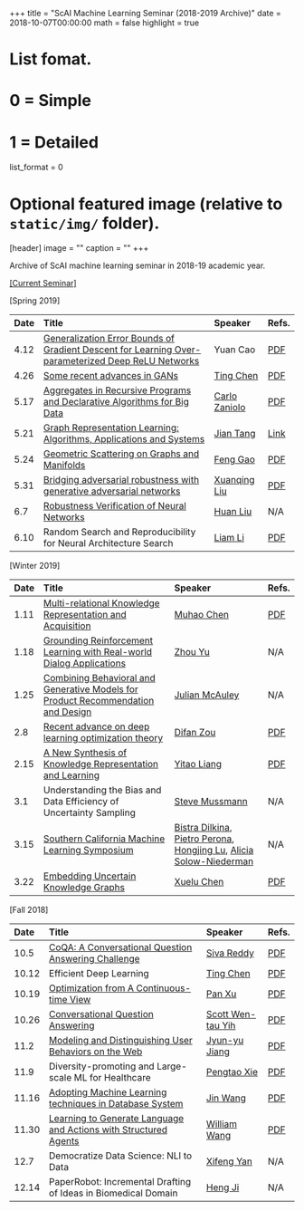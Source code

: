 +++
title = "ScAI Machine Learning Seminar (2018-2019 Archive)"
date = 2018-10-07T00:00:00
math = false
highlight = true

# List fomat.
#   0 = Simple
#   1 = Detailed
list_format = 0

# Optional featured image (relative to `static/img/` folder).
[header]
image = ""
caption = ""
+++

Archive of ScAI machine learning seminar in 2018-19 academic year.

[\[Current Seminar\]](https://www.haojunheng.com/post/2019-01-01-scaiseminar/)

\[Spring 2019\]

|  Date |                        Title                        |               Speaker              |  Refs. |
|:------|:----------------------------------------------------|:-----------------------------------|:-------|
| 4.12  | [Generalization Error Bounds of Gradient Descent for Learning Over-parameterized Deep ReLU Networks](https://drive.google.com/file/d/1bQmT91XQsVT0fXhWDEDt8AI7Kl9hfLcX/view) | Yuan Cao | [PDF](https://arxiv.org/abs/1902.01384) |
| 4.26  | [Some recent advances in GANs](https://docs.google.com/presentation/d/1vyTXLj_yiH2tbHki6aOOgHNhb_vlKBjWvKxVNBdRPeA/edit?usp=sharing)  | [Ting Chen](http://web.cs.ucla.edu/~tingchen/) | [PDF](https://openreview.net/forum?id=Hkl5aoR5tm) |
| 5.17  | [Aggregates in Recursive Programs  and Declarative Algorithms for Big Data](https://drive.google.com/file/d/10AoFFN4DMoGgygXdVI6lEDeYDa_Fszuz/view) | [Carlo Zaniolo](http://web.cs.ucla.edu/~zaniolo/) | [PDF](https://pdfs.semanticscholar.org/61ff/5f2459ff2ce9004c02e9fd875145cf052110.pdf)|
| 5.21  | [Graph Representation Learning: Algorithms, Applications and Systems](https://drive.google.com/file/d/1Q7sSDxajvpt4KRYjeDzXkbPVaDUfOCe-/view) | [Jian Tang](https://jian-tang.com/) | [Link](http://www.ipam.ucla.edu/abstract/?tid=16001&pcode=GLWS4) |
| 5.24  | [Geometric Scattering on Graphs and Manifolds](https://drive.google.com/file/d/1g7ZTHSab8P5HjibA_aiXRtE8Osj-5SIE/view) | [Feng Gao](https://www.canr.msu.edu/people/feng_gao) | [PDF](https://arxiv.org/pdf/1905.10448.pdf) |
| 5.31  | [Bridging adversarial robustness with generative adversarial networks](https://drive.google.com/file/d/1c790D0n1uQc-PtW3k9shf5pZJ1JqCyS_/view) | [Xuanqing Liu](https://xuanqing94.github.io/) | [PDF](https://arxiv.org/pdf/1903.11626.pdf) |
|  6.7  | [Robustness Verification of Neural Networks](https://drive.google.com/file/d/199inwaaz455OZFDcIC_DKmkgG1QCFSqx/view) | [Huan Liu](https://www.huan-zhang.com/) | N/A | 
|  6.10 | Random Search and Reproducibility for Neural Architecture Search | [Liam Li](https://liamcli.com/) | [PDF](https://liamcli.com/assets/pdf/randnas_arxiv.pdf) |



\[Winter 2019\]

|  Date |                        Title                        |               Speaker              |  Refs. |
|:------|:----------------------------------------------------|:-----------------------------------|:-----------|
| 1.11 | [Multi-relational Knowledge Representation and Acquisition](https://drive.google.com/file/d/1VysxrhUCKDdU8H3MojcpGr-oN0WvL2_b/view) | [Muhao Chen](http://yellowstone.cs.ucla.edu/~muhao/) | [PDF](https://www.ijcai.org/proceedings/2018/0556.pdf) |
| 1.18 | [Grounding Reinforcement Learning with Real-world Dialog Applications](https://drive.google.com/open?id=1ijoSOOfJdtzHViZMCGTPNKAYxcXRKORX) | [Zhou Yu](http://zhouyu.cs.ucdavis.edu/) |  N/A |
| 1.25 | [Combining Behavioral and Generative Models for Product Recommendation and Design](https://drive.google.com/file/d/1fQ9aCJarvhF2BR2ge_cRaA9OcT0nz-bD/view)  | [Julian McAuley](https://cseweb.ucsd.edu/~jmcauley/)| N/A|
| 2.8  | [Recent advance on deep learning optimization theory](https://drive.google.com/file/d/1bPN-o3fqom1iUmrnQUbcBZcYIq4NUMfh/view) | [Difan Zou](https://sites.google.com/view/difan-zou)| [PDF](https://arxiv.org/pdf/1811.08888.pdf)|
| 2.15 | [A New Synthesis of Knowledge Representation and Learning](https://drive.google.com/file/d/1_PPtc16BKofkPPRVLNJP4v4iFleodJlo/view) | [Yitao Liang](https://web.cs.ucla.edu/~yliang/) | [PDF](https://arxiv.org/pdf/1711.11157.pdf) |
|  3.1 | Understanding the Bias and Data Efficiency of Uncertainty Sampling | [Steve Mussmann](http://web.stanford.edu/~mussmann/index.html) | N/A |
| 3.15 | [Southern California Machine Learning Symposium](https://sites.google.com/view/socalml2019) | [Bistra Dilkina](https://viterbi.usc.edu/directory/faculty/Dilkina/Bistra), [Pietro Perona](http://www.vision.caltech.edu/Perona.html), [Hongjing Lu](http://cvl.psych.ucla.edu/people.htm), [Alicia Solow-Niederman](https://law.ucla.edu/faculty/faculty-profiles/alicia-solow-niederman/)| N/A|
| 3.22 |  [Embedding Uncertain Knowledge Graphs](https://drive.google.com/file/d/1XSEp3IUhhLZU1zD9AvFQzIUbNfT_23SZ/view) | [Xuelu Chen](http://yellowstone.cs.ucla.edu/~shirley/) | [PDF](https://arxiv.org/pdf/1811.10667.pdf) |

\[Fall 2018\]

|  Date |                        Title                        |               Speaker              |  Refs. |
|:------|:----------------------------------------------------|:-----------------------------------|:-----------|
| 10.5 | [CoQA: A Conversational Question Answering Challenge](https://drive.google.com/file/d/1UJj8L2WMNIRMXiTwcy4YH-Q9IihQTxVP/view) | [Siva Reddy](http://sivareddy.in/) |  [PDF](https://arxiv.org/abs/1808.07042)        |
| 10.12 |               Efficient Deep Learning               |[Ting Chen](http://web.cs.ucla.edu/~tingchen/)|    [PDF](https://arxiv.org/pdf/1806.09464.pdf)  |
| 10.19 |       [Optimization from A Continuous-time View](https://drive.google.com/file/d/1Rkpt9OXhCjmd8y2oZWnaVRiJl0mN7L2y/view)               |[Pan Xu](http://web.cs.ucla.edu/~panxu/)|   [PDF](http://proceedings.mlr.press/v80/xu18g/xu18g.pdf)  |
| 10.26 |      [Conversational Question Answering](https://drive.google.com/file/d/1C6O7Ic2lXqLVT2hARlqkBbASmTqwGiaR/view)               |[Scott Wen-tau Yih](http://scottyih.org/)|   [PDF](https://people.cs.umass.edu/~miyyer/pubs/2017_acl_dynsp.pdf) |
| 11.2 |       [Modeling and Distinguishing User Behaviors on the Web](https://drive.google.com/file/d/1mFS4aEMcjgKvT8mPIC5wyRQZYvZYmIiv/view)              |[Jyun-yu Jiang](https://jyunyu.csie.org/)  | [PDF](https://dl.acm.org/citation.cfm?id=3271808) |
| 11.9 | Diversity-promoting and Large-scale ML for Healthcare | [Pengtao Xie](http://www.cs.cmu.edu/~pengtaox/) | [PDF](https://pdfs.semanticscholar.org/8798/ea0ee095c5d30e8c5a98af41bf1f7cb0b054.pdf)|
| 11.16 | [Adopting Machine Learning techniques in Database System](https://drive.google.com/file/d/1ACaMp_Mg0U3TdaDDEQUIDJFm1o2MqdkM/view) | [Jin Wang](http://yellowstone.cs.ucla.edu/~jinwang/) | [PDF](https://dl.acm.org/citation.cfm?id=3196909) |
| 11.30 | [Learning to Generate Language and Actions with Structured Agents](https://drive.google.com/file/d/1i83zz6GiQYpqeVp-Kdto5LPzu2gBEz_u/view) | [William Wang](https://www.cs.ucsb.edu/~william/) | [PDF](https://arxiv.org/abs/1711.11135) |
| 12.7  | Democratize Data Science: NLI to Data | [Xifeng Yan](http://www.cs.ucsb.edu/~xyan/) | N/A|
| 12.14 | PaperRobot: Incremental Drafting of Ideas in Biomedical Domain | [Heng Ji](http://nlp.cs.rpi.edu/hengji.html) | N/A |